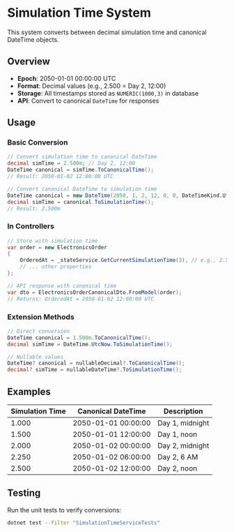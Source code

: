# Simulation Time System

This system converts between decimal simulation time and canonical DateTime objects.

## Overview

- **Epoch**: 2050-01-01 00:00:00 UTC
- **Format**: Decimal values (e.g., 2.500 = Day 2, 12:00)
- **Storage**: All timestamps stored as `NUMERIC(1000,3)` in database
- **API**: Convert to canonical `DateTime` for responses

## Usage

### Basic Conversion

```csharp
// Convert simulation time to canonical DateTime
decimal simTime = 2.500m; // Day 2, 12:00
DateTime canonical = simTime.ToCanonicalTime();
// Result: 2050-01-02 12:00:00 UTC

// Convert canonical DateTime to simulation time
DateTime canonical = new DateTime(2050, 1, 2, 12, 0, 0, DateTimeKind.Utc);
decimal simTime = canonical.ToSimulationTime();
// Result: 2.500m
```

### In Controllers

```csharp
// Store with simulation time
var order = new ElectronicsOrder
{
    OrderedAt = _stateService.GetCurrentSimulationTime(3), // e.g., 2.500
    // ... other properties
};

// API response with canonical time
var dto = ElectronicsOrderCanonicalDto.FromModel(order);
// Returns: OrderedAt = 2050-01-02 12:00:00 UTC
```

### Extension Methods

```csharp
// Direct conversion
DateTime canonical = 1.500m.ToCanonicalTime();
decimal simTime = DateTime.UtcNow.ToSimulationTime();

// Nullable values
DateTime? canonical = nullableDecimal?.ToCanonicalTime();
decimal? simTime = nullableDateTime?.ToSimulationTime();
```

## Examples

| Simulation Time | Canonical DateTime | Description |
|----------------|-------------------|-------------|
| 1.000 | 2050-01-01 00:00:00 | Day 1, midnight |
| 1.500 | 2050-01-01 12:00:00 | Day 1, noon |
| 2.000 | 2050-01-02 00:00:00 | Day 2, midnight |
| 2.250 | 2050-01-02 06:00:00 | Day 2, 6 AM |
| 2.500 | 2050-01-02 12:00:00 | Day 2, noon |

## Testing

Run the unit tests to verify conversions:

```bash
dotnet test --filter "SimulationTimeServiceTests"
``` 